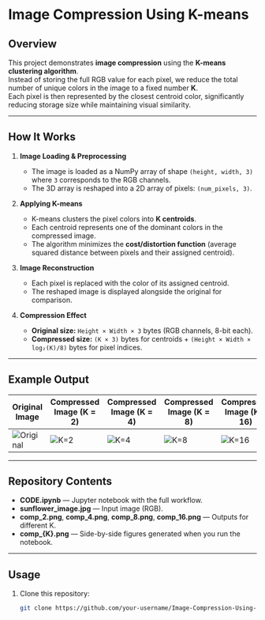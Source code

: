 # Image Compression Using K-means

## Overview
This project demonstrates **image compression** using the **K-means clustering algorithm**.  
Instead of storing the full RGB value for each pixel, we reduce the total number of unique colors in the image to a fixed number **K**.  
Each pixel is then represented by the closest centroid color, significantly reducing storage size while maintaining visual similarity.

---

## How It Works
1. **Image Loading & Preprocessing**
   - The image is loaded as a NumPy array of shape `(height, width, 3)` where `3` corresponds to the RGB channels.
   - The 3D array is reshaped into a 2D array of pixels: `(num_pixels, 3)`.

2. **Applying K-means**
   - K-means clusters the pixel colors into **K centroids**.
   - Each centroid represents one of the dominant colors in the compressed image.
   - The algorithm minimizes the **cost/distortion function** (average squared distance between pixels and their assigned centroid).

3. **Image Reconstruction**
   - Each pixel is replaced with the color of its assigned centroid.
   - The reshaped image is displayed alongside the original for comparison.

4. **Compression Effect**
   - **Original size:** `Height × Width × 3` bytes (RGB channels, 8-bit each).
   - **Compressed size:** `(K × 3)` bytes for centroids + `(Height × Width × log₂(K)/8)` bytes for pixel indices.

---

## Example Output

| Original Image | Compressed Image (K = 2) | Compressed Image (K = 4) | Compressed Image (K = 8) | Compressed Image (K = 16) |
|----------------|--------------------------|--------------------------|--------------------------|---------------------------|
| ![Original](original.png) | ![K=2](comp_2.png) | ![K=4](comp_4.png) | ![K=8](comp_8.png) | ![K=16](comp_16.png) |


---

## Repository Contents
- **CODE.ipynb** — Jupyter notebook with the full workflow.
- **sunflower_image.jpg** — Input image (RGB).
- **comp_2.png**, **comp_4.png**, **comp_8.png**, **comp_16.png** — Outputs for different K.
- **comp_{K}.png** — Side-by-side figures generated when you run the notebook.

---

## Usage
1. Clone this repository:
   ```bash
   git clone https://github.com/your-username/Image-Compression-Using-K-means.git
